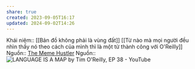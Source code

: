 ```yaml
---
share: true
created: 2023-09-05T16:17
updated: 2024-09-02T14:26
---
```

Khái niệm:: 
[[Bản đồ không phải là vùng đất]]
[[Từ nào mà mọi người đều nhìn thấy nó theo cách của mình thì là một từ thành công với O'Reilly]] 
Nguồn:: [The Meme Hustler](https://thebaffler.com/salvos/the-meme-hustler)
Nguồn:: ![LANGUAGE IS A MAP by Tim O'Reilly, EP 38 - YouTube](https://youtu.be/ir_7NJGhvsM?si=tMXqp2fgyP7XBzbq)